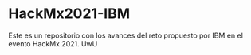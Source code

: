 # HackMx2021-IBM
Este es un repositorio con los avances del reto propuesto por IBM en el evento HackMx 2021.
UwU